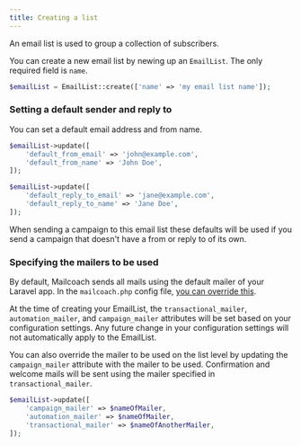 ```yaml
---
title: Creating a list
---
```


An email list is used to group a collection of subscribers.

You can create a new email list by newing up an `EmailList`. The only required field is `name`.

```php
$emailList = EmailList::create(['name' => 'my email list name']);
```

### Setting a default sender and reply to

You can set a default email address and from name.

```php
$emailList->update([
    'default_from_email' => 'john@example.com',
    'default_from_name' => 'John Doe',
]);
```

```php
$emailList->update([
    'default_reply_to_email' => 'jane@example.com',
    'default_reply_to_name' => 'Jane Doe',
]);
```

When sending a campaign to this email list these defaults will be used if you send a campaign that doesn't have a from or reply to of its own.

### Specifying the mailers to be used

By default, Mailcoach sends all mails using the default mailer of your Laravel app. In the `mailcoach.php` config file, [you can override this](/docs/self-hosted/v6/installation/in-an-existing-laravel-app#configure-an-email-sending-service).

At the time of creating your EmailList, the `transactional_mailer`, `automation_mailer`, and `campaign_mailer` attributes will be set based on your configuration settings. Any future change in your configuration settings will not automatically apply to the EmailList.

You can also override the mailer to be used on the list level by updating the `campaign_mailer` attribute with the mailer to be used. Confirmation and welcome mails will be sent using the mailer specified in `transactional_mailer`.

```php
$emailList->update([
    'campaign_mailer' => $nameOfMailer,
    'automation_mailer' => $nameOfMailer,
    'transactional_mailer' => $nameOfAnotherMailer,
]);
``` 
